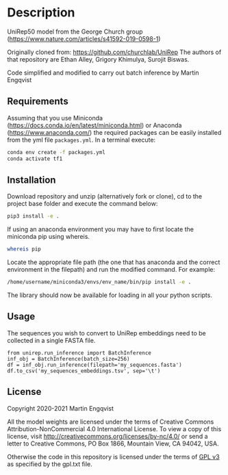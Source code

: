 # Description
UniRep50 model from the George Church group (https://www.nature.com/articles/s41592-019-0598-1)

Originally cloned from:
https://github.com/churchlab/UniRep
The authors of that repository are Ethan Alley, Grigory Khimulya, Surojit Biswas.

Code simplified and modified to carry out batch inference by Martin Engqvist

## Requirements
Assuming that you use Miniconda (https://docs.conda.io/en/latest/miniconda.html) or Anaconda (https://www.anaconda.com/) the required packages can be easily installed from the yml file `packages.yml`. In a terminal execute:
```bash
conda env create -f packages.yml
conda activate tf1
```

## Installation
Download repository and unzip (alternatively fork or clone), cd to the project base folder and execute the command below:

```bash
pip3 install -e .
```

If using an anaconda environment you may have to first locate the miniconda pip using whereis.
```bash
whereis pip
```

Locate the appropriate file path (the one that has anaconda and the correct environment in the filepath) and run the modified command. For example:

```bash
/home/username/miniconda3/envs/env_name/bin/pip install -e .
```

The library should now be available for loading in all your python scripts.


## Usage
The sequences you wish to convert to UniRep embeddings need to be collected in a single FASTA file.
```python3
from unirep.run_inference import BatchInference
inf_obj = BatchInference(batch_size=256)
df = inf_obj.run_inference(filepath='my_sequences.fasta')
df.to_csv('my_sequences_embeddings.tsv', sep='\t')
```


## License
Copyright 2020-2021 Martin Engqvist

All the model weights are licensed under the terms of Creative Commons Attribution-NonCommercial 4.0 International License. To view a copy of this license, visit http://creativecommons.org/licenses/by-nc/4.0/ or send a letter to Creative Commons, PO Box 1866, Mountain View, CA 94042, USA.

Otherwise the code in this repository is licensed under the terms of [GPL v3](https://www.gnu.org/licenses/gpl-3.0.html) as specified by the gpl.txt file.
